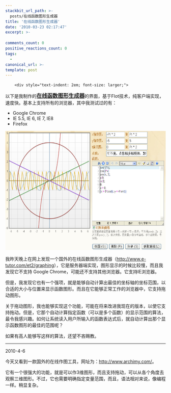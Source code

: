 ```yaml
---
stackbit_url_path: >-
  posts/在线函数图形生成器
title: '在线函数图形生成器'
date: '2010-03-23 02:17:47'
excerpt: >-
  
comments_count: 0
positive_reactions_count: 0
tags: 
  - 
canonical_url: >-
template: post
---
```


        <div style="text-indent: 2em; font-size: larger;">
<p>以下是我制作的<a target="_blank" href="http://www.myfootprints.cn/tools/9_OnlineFunctionGraph.asp"><span style="font-size: larger; "><strong>在线函数图形生成器</strong></span></a>的界面，基于Flot技术，纯客户端实现，速度快。基本上支持所有的浏览器，其中我测试过的有：</p>
<ul style="text-indent: 0;">
    <li>Google Chrome</li>
    <li>IE 5.5, IE 6, IE 7, IE8</li>
    <li>Firefox</li>
</ul>
<p><a target="_blank" href="http://www.myfootprints.cn/tools/9_OnlineFunctionGraph.asp"><img width="600" height="374" alt="" src="https://raw.githubusercontent.com/Jeff-Tian/blogengine.net/master/Source/BlogEngine/BlogEngine.NET/App_Data/files/image_227.png"></a></p>
<p>我昨天晚上在网上发现一个国外的在线函数图形生成器（<a href="http://www.e-tutor.com/et2/graphing">http://www.e-tutor.com/et2/graphing</a>），它是服务器端实现，图形显示的时候比较慢，而且我发现它不支持 Google Chrome，可能还不支持其他浏览器。它支持IE浏览器。</p>
<p>但是，我发现它也有一个强项，就是能够自动计算出最佳的坐标轴的坐标范围，以合适的大小与位置来显示函数图形。而且在它能够正常工作的浏览器中，它支持拖动图形。</p>
<p>关于拖动图形，我也能够实现这个功能，可能在将来改进我现在的版本，以使它支持拖动。但是，它那个自动计算指定函数（可以是多个函数）的显示范围的算法，最令我感兴趣。如何让系统读入用户所输入的函数表达式后，就自动计算出那个显示函数图形的最佳的范围呢？</p>
<p>如果有高人能够写这样的算法，还望不吝赐教。</p>
<hr>
<p>2010-4-6</p>
<p>今天又看到一款国外的在线作图工具，网址为：<a href="http://www.archimy.com/">http://www.archimy.com/</a>。</p>
<p>它有一个很强大的功能，就是可以作3维图形，而且支持拖动，可以从各个角度去观察三维图形。不过，它也需要明确指定变量范围，而且，语法相对来说，像编程一样。稍显复杂。</p>
</div>
      